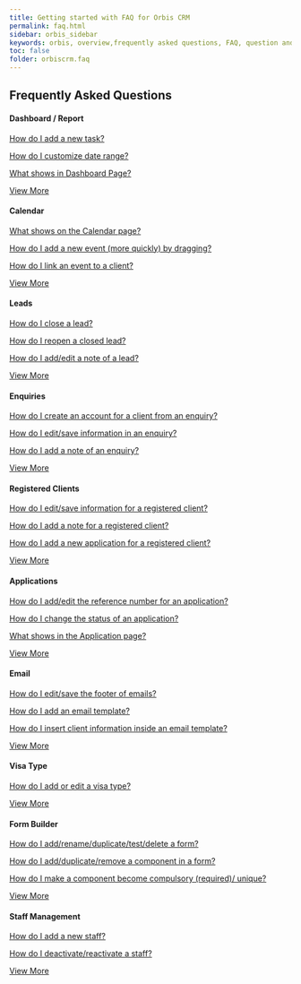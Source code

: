 ```yaml
---
title: Getting started with FAQ for Orbis CRM
permalink: faq.html
sidebar: orbis_sidebar
keywords: orbis, overview,frequently asked questions, FAQ, question and answer, collapsible sections, expand, collapse
toc: false
folder: orbiscrm.faq
---
```


<div class="row">
    <div class="col-lg-12">
        <h2 class="page-header">Frequently Asked Questions</h2>
    </div>
    <div class="row">
        <div class="col-md-6 col-sm-6">
            <div class="panel panel-default text-center">
                <div class="panel-heading">
                    <h4>
                        Dashboard / Report
                    </h4>   
                </div>
                <div class="panel-body">
                    <p>
                        <a href="faq.dashboard_report.html#how-do-i-add-a-new-task">
                            How do I add a new task?
                        </a>
                    </p>
                    <p>
                        <a href="faq.dashboard_report.html#how-do-i-customize-date-range">
                            How do I customize date range?
                        </a>
                    </p>
                    <p>
                        <a href="faq.dashboard_report.html#what-shows-in-dashboard-page">
                            What shows in Dashboard Page?
                        </a>
                    </p>
                    <a href="faq.dashboard_report.html" class="btn btn-primary">View More</a>
                </div>
            </div>
        </div>
        <div class="col-md-6 col-sm-6">
        <div class="panel panel-default text-center">
            <div class="panel-heading">
                <h4>Calendar</h4>
            </div>
            <div class="panel-body">
                <p>
                    <a href="faq.calendar.html#what-shows-on-the-calendar-page">
                        What shows on the Calendar page?
                    </a>
                </p>
                <p>
                    <a href="faq.calendar.html#how-do-i-add-a-new-event-more-quickly-by-dragging">
                        How do I add a new event (more quickly) by dragging?
                    </a>
                </p>
                <p>
                    <a href="faq.calendar.html#how-do-i-link-an-event-to-a-client">
                        How do I link an event to a client?
                    </a>
                </p>
                <a href="faq.calendar.html" class="btn btn-primary">View More</a>
            </div>
        </div>
    </div>        
    </div>
    <div class="row">
        <div class="col-md-6 col-sm-6">
            <div class="panel panel-default text-center">
                <div class="panel-heading">
                    <h4>Leads</h4>
                </div>
                <div class="panel-body">
                    <p>
                        <a href="faq.leads.html#how-do-i-close-a-lead">
                            How do I close a lead?
                        </a>
                    </p>
                    <p>
                        <a href="faq.leads.html#how-do-i-reopen-a-closed-lead">
                            How do I reopen a closed lead?
                        </a>
                    </p>
                    <p>
                        <a href="faq.leads.html#how-do-i-add-edit-a-note-of-a-lead">
                            How do I add/edit a note of a lead?
                        </a>
                    </p>
                    <a href="faq.leads.html" class="btn btn-primary">View More</a>
                </div>
            </div>
        </div>
        <div class="col-md-6 col-sm-6">
        <div class="panel panel-default text-center">
            <div class="panel-heading">
                <h4>Enquiries</h4>
            </div>
            <div class="panel-body">
                <p>
                    <a href="faq.enquiries.html#how-do-i-create-an-account-for-a-client-from-an-enquiry">
                        How do I create an account for a client from an enquiry?
                    </a>
                </p>
                <p>
                    <a href="faq.enquiries.html#how-do-i-edit-save-information-in-an-enquiry">
                        How do I edit/save information in an enquiry?
                    </a>
                </p>
                <p>
                    <a href="faq.enquiries.html#how-do-i-add-a-note-of-an-enquiry">
                        How do I add a note of an enquiry?
                    </a>
                </p>
                <a href="/faq.enquiries.html" class="btn btn-primary">View More</a>
            </div>
        </div>
    </div>
    </div>
    <div class="row">
        <div class="col-md-6 col-sm-6">
            <div class="panel panel-default text-center">
                <div class="panel-heading">
                    <h4>Registered Clients</h4>
                </div>
                <div class="panel-body">
                    <p>
                        <a href="faq.registered_clients.html#how-do-i-edit-save-information-for-a-registered-client">
                            How do I edit/save information for a registered client?
                        </a>
                    </p>
                    <p>
                        <a href="faq.registered_clients.html#how-do-i-add-a-note-for-a-registered-client">
                            How do I add a note for a registered client?
                        </a>
                    </p>
                    <p>
                        <a href="faq.registered_clients.html#how-do-i-add-a-new-application-for-a-registered-client">
                            How do I add a new application for a registered client?
                        </a>
                    </p>
                    <a href="faq.registered_clients.html" class="btn btn-primary">View More</a>
                </div>
            </div>
        </div>
        <div class="col-md-6 col-sm-6">
        <div class="panel panel-default text-center">
            <div class="panel-heading">
                <h4>Applications</h4>
            </div>
            <div class="panel-body">
                <p>
                    <a href="faq.applications.html#how-do-i-add-edit-the-reference-number-for-an-application">
                        How do I add/edit the reference number for an application?
                    </a>
                </p>
                <p>
                    <a href="faq.applications.html#how-do-i-change-the-status-of-an-application">
                        How do I change the status of an application?
                    </a>
                </p>
                <p>
                    <a href="faq.applications.html#what-shows-in-the-application-page">
                        What shows in the Application page?
                    </a>
                </p>
                <a href="faq.applications.html" class="btn btn-primary">View More</a>
            </div>
        </div>
    </div>
    </div>
    <div class="row">
        <div class="col-md-6 col-sm-6">
            <div class="panel panel-default text-center">
                <div class="panel-heading">
                    <h4>Email</h4>
                </div>
                <div class="panel-body">
                    <p>
                        <a href="faq.email.html#how-do-i-edit-save-the-footer-of-emails">
                            How do I edit/save the footer of emails?
                        </a>
                    </p>
                    <p>
                        <a href="faq.email.html#how-do-i-add-an-email-template">
                            How do I add an email template?
                        </a>
                    </p>
                    <p>
                        <a href="faq.email.html#how-do-i-insert-client-information-inside-an-email-template">
                            How do I insert client information inside an email template?
                        </a>
                    </p>
                    <a href="faq.email.html" class="btn btn-primary">View More</a>
                </div>
            </div>
        </div>
        <div class="col-md-6 col-sm-6">
        <div class="panel panel-default text-center">
            <div class="panel-heading">
                <h4>Visa Type</h4>
            </div>
            <div class="panel-body">
                <p>
                    <a href="faq.visa_type.html#how-do-i-add-edit-a-visa-type">
                        How do I add or edit a visa type?
                    </a>
                </p>
                <p>                        
                </p>
                <p>
                </p>
                <a href="faq.visa_type.html" class="btn btn-primary">View More</a>
            </div>
        </div>
    </div>
    </div>        
    <div class="row">
        <div class="col-md-6 col-sm-6">
            <div class="panel panel-default text-center">
                <div class="panel-heading">
                    <h4>Form Builder</h4>
                </div>
                <div class="panel-body">
                    <p>
                        <a href="faq.form_builder.html#how-do-i-add-rename-duplicate-test-delete-a-form">
                            How do I add/rename/duplicate/test/delete a form?
                        </a>
                    </p>
                    <p>
                        <a href="faq.form_builder.html#how-do-i-add-duplicate-remove-a-component-in-a-form">
                            How do I add/duplicate/remove a component in a form?
                        </a>
                    </p>
                    <p>
                        <a href="faq.form_builder.html#how-do-i-make-a-component-become-compulsory-required-unique">
                            How do I make a component become compulsory (required)/ unique?
                        </a>
                    </p>
                    <a href="faq.form_builder.html" class="btn btn-primary">View More</a>
                </div>
            </div>
        </div>
        <div class="col-md-6 col-sm-6">
        <div class="panel panel-default text-center">
            <div class="panel-heading">
                <h4>Staff Management</h4>
            </div>
            <div class="panel-body">
                <p>
                    <a href="faq.staff_management.html#how-do-i-add-a-new-staff">
                        How do I add a new staff?
                    </a>
                </p>
                <p>
                    <a href="faq.staff_management.html#how-do-i-deactivate-reactivate-a-staff">
                        How do I deactivate/reactivate a staff?
                    </a>
                </p>
                <p>
                </p>
                <a href="faq.staff_management.html" class="btn btn-primary">View More</a>
            </div>
        </div>
    </div>
    </div>
</div>


